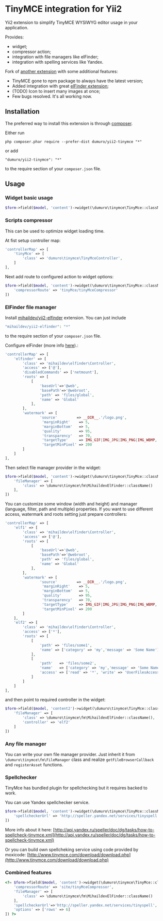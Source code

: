 TinyMCE integration for Yii2
============================
Yii2 extension to simplify TinyMCE WYSIWYG editor usage in your application.

Provides:

* widget;
* compressor action;
* integration with file managers like elFinder;
* integration with spelling services like Yandex.

Fork of [another extension](https://github.com/zxbodya/yii2-tinymce) with some additional features:
* TinyMCE gone to npm package to always have the latest version;
* Added integration with great [elFinder extension](https://github.com/MihailDev/yii2-elfinder);
* (TODO) Icon to insert many images at once;
* Few bugs resolved. It's all working now.

Installation
------------
The preferred way to install this extension is through [composer](https://getcomposer.org/).

Either run

`php composer.phar require --prefer-dist dumuro/yii2-tinymce "*"`

or add

`"dumuro/yii2-tinymce": "*"`

to the require section of your `composer.json` file.

Usage
-----

### Widget basic usage

```php
$form->field($model, 'content')->widget(\dumuro\tinymce\TinyMce::className())
```

### Scripts compressor

This can be used to optimize widget loading time.

At fist setup controller map:

```php
'controllerMap' => [
    'tinyMce' => [
        'class' => 'dumuro\tinymce\TinyMceController',
    ]
],
```

Next add route to configured action to widget options:

```php
$form->field($model, 'content')->widget(\dumuro\tinymce\TinyMce::className(), [
    'compressorRoute' => 'tinyMce/tinyMceCompressor'
])
```

### ElFinder file manager 
Install [mihaildev/yii2-elfinder](https://github.com/MihailDev/yii2-elfinder) extension. You can just include

```php
"mihaildev/yii2-elfinder": "*"
```
to the require section of your `composer.json` file.

Configure elFinder (more info [here](https://github.com/MihailDev/yii2-elfinder)).:

```php
'controllerMap' => [
    'elfinder' => [
        'class' => 'mihaildev\elfinder\Controller',
        'access' => ['@'],
        'disabledCommands' => ['netmount'],
        'roots' => [
            [
                'baseUrl'=>'@web',
                'basePath'=>'@webroot',
                'path' => 'files/global',
                'name' => 'Global'
            ],
        ],
        'watermark' => [
                'source'         => __DIR__.'/logo.png',
                 'marginRight'    => 5,
                 'marginBottom'   => 5,
                 'quality'        => 95,
                 'transparency'   => 70,
                 'targetType'     => IMG_GIF|IMG_JPG|IMG_PNG|IMG_WBMP,
                 'targetMinPixel' => 200
        ]
    ]
],
```

Then select file manager provider in the widget:

```php
$form->field($model, 'content')->widget(\dumuro\tinymce\TinyMce::className(), [
    'fileManager' => [
        'class' => \dumuro\tinymce\fm\MihaildevElFinder::className()
    ],
])
```

You can customize some window (width and height) and manager (language, filter, path and multiple) properties. If you want to use different access, watermark and roots setting just prepare controllers:

```php
'controllerMap' => [
    'elf1' => [
        'class' => 'mihaildev\elfinder\Controller',
        'access' => ['@'],
        'roots' => [
            [
                'baseUrl'=>'@web',
                'basePath'=>'@webroot',
                'path' => 'files/global',
                'name' => 'Global'
            ],
        ],
        'watermark' => [
                'source'         => __DIR__.'/logo.png',
                 'marginRight'    => 5,
                 'marginBottom'   => 5,
                 'quality'        => 95,
                 'transparency'   => 70,
                 'targetType'     => IMG_GIF|IMG_JPG|IMG_PNG|IMG_WBMP,
                 'targetMinPixel' => 200
        ]
    ],
    'elf2' => [
        'class' => 'mihaildev\elfinder\Controller',
        'access' => ['*'],
        'roots' => [
            [
                'path' => 'files/some1',
                'name' => ['category' => 'my','message' => 'Some Name']
            ],
            [
                'path'   => 'files/some2',
                'name'   => ['category' => 'my','message' => 'Some Name'],
                'access' => ['read' => '*', 'write' => 'UserFilesAccess']
            ]
        ]
    ]
],
```

and then point to required controller in the widget:

```php
$form->field($model, 'content2')->widget(\dumuro\tinymce\TinyMce::className(), [
    'fileManager' => [
        'class' => \dumuro\tinymce\fm\MihaildevElFinder::className(),
        'controller' => 'elf2'
    ]
])
```

### Any file manager

You can write your own file manager provider.
Just inherit it from `\dumuro\tinymce\fm\FileManager` class and realize `getFileBrowserCallback` and `registerAsset` functions.

### Spellchecker 
TinyMce has bundled plugin for spellchecking but it requires backed to work.

You can use Yandex spellchecker service.

```php
$form->field($model, 'content')->widget(\dumuro\tinymce\TinyMce::className(), [
    'spellcheckerUrl' => 'http://speller.yandex.net/services/tinyspell'
])
```

More info about it here: 
[http://api.yandex.ru/speller/doc/dg/tasks/how-to-spellcheck-tinymce.xml](http://api.yandex.ru/speller/doc/dg/tasks/how-to-spellcheck-tinymce.xml)

Or you can build own spellcheking service using code provided by moxicode:
[http://www.tinymce.com/download/download.php](http://www.tinymce.com/download/download.php)

### Combined features

```php
<?= $form->field($model, 'content')->widget(\dumuro\tinymce\TinyMce::className(), [
    'compressorRoute' => 'site/tinyMceCompressor',
    'fileManager' => [
        'class' => \dumuro\tinymce\fm\MihaildevElFinder::className()
    ],
    'spellcheckerUrl'=>'http://speller.yandex.net/services/tinyspell',
    'options' => ['rows' => 6]
]) ?>
```

